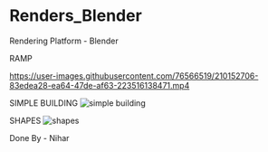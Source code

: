 # Renders_Blender

Rendering Platform - Blender

RAMP

https://user-images.githubusercontent.com/76566519/210152706-83edea28-ea64-47de-af63-223516138471.mp4


SIMPLE BUILDING
![simple building](https://user-images.githubusercontent.com/76566519/209763907-50227d57-967d-46bd-9823-691108e54595.png)

SHAPES
![shapes](https://user-images.githubusercontent.com/76566519/209767668-682c4ab1-5215-432b-8af5-73401ddf454b.png)


Done By - Nihar
